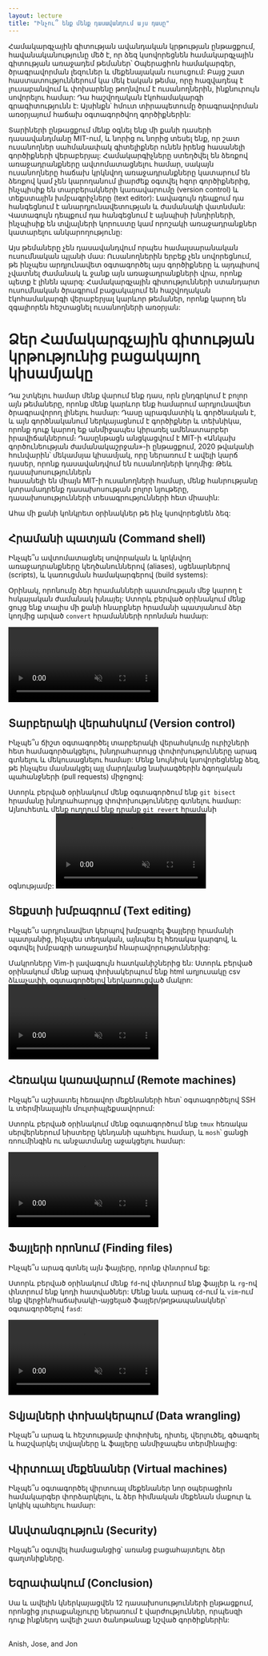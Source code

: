 ```yaml
---
layout: lecture
title: "Ինչու՞ ենք մենք դասավանդում այս դասը"
---
```


Համակարգչային գիտության ավանդական կրթության ընթացքում, հավանականությունը մեծ է, 
որ ձեզ կսովորեցնեն համակարգչային գիտության առաջադեմ թեմաներ՝ 
Օպերացիոն համակարգեր, ծրագրավորման լեզուներ և մեքենայական ուսուցում: Բայց շատ 
հաստատություններում կա մեկ էական թեմա, որը հազվադեպ է լուսաբանվում և փոխարենը 
թողնվում է ուսանողներին, ինքնուրույն սովորելու համար: Դա հաշվողական էկոհամակարգի 
գրագիտությունն է: Այսինքն՝ հմուտ տիրապետումը ծրագրավորման առօրյայում հաճախ օգտագործվող 
գործիքներին:

Տարիների ընթացքում մենք օգնել ենք մի քանի դասերի դասավանդմանը MIT-ում, և նորից 
ու նորից տեսել ենք, որ շատ ուսանողներ սահմանափակ գիտելիքներ ունեն իրենց հասանելի 
գործիքների վերաբերյալ: Համակարգիչները ստեղծվել են ձեռքով առաջադրանքները 
ավտոմատացնելու համար, սակայն ուսանողները հաճախ կրկնվող առաջադրանքները կատարում 
են ձեռքով կամ չեն կարողանում լիարժեք օգտվել հզոր գործիքներից, ինչպիսիք են 
տարբերակների կառավարումը (version control) և տեքստային խմբագրիչները (text editor): 
Լավագույն դեպքում դա հանգեցնում է անարդյունավետության և ժամանակի վատնման: 
Վատագույն դեպքում դա հանգեցնում է այնպիսի խնդիրների, ինչպիսիք են տվյալների 
կորուստը կամ որոշակի առաջադրանքներ կատարելու անկարողությունը:

Այս թեմաները չեն դասավանդվում որպես համալսարանական ուսումնական պլանի մաս: 
Ուսանողներին երբեք չեն սովորեցնում, թե ինչպես արդյունավետ օգտագործել այս 
գործիքները և այդպիսով չվատնել ժամանակ և ջանք այն առաջադրանքների վրա, որոնք պետք 
է լինեն պարզ: Համակարգչային գիտությունների ստանդարտ ուսումնական ծրագրում 
բացակայում են հաշվողական էկոհամակարգի վերաբերյալ կարևոր թեմաներ, որոնք կարող 
են զգալիորեն հեշտացնել ուսանողների առօրյան:

# Ձեր Համակարգչային գիտության կրթությունից բացակայող կիսամյակը

Դա շտկելու համար մենք վարում ենք դաս, որն ընդգրկում է բոլոր այն թեմաները, 
որոնք մենք կարևոր ենք համարում արդյունավետ ծրագրավորող լինելու համար: 
Դասը պրագմատիկ և գործնական է, և այն գործնականում ներկայացնում է 
գործիքներ և տեխնիկա, որոնք դուք կարող եք անմիջապես կիրառել ամենատարբեր 
իրավիճակներում։ Դասընթացն անցկացվում է MIT-ի «Անկախ գործունեության ժամանակաշրջան»-ի 
ընթացքում, 2020 թվականի հունվարին՝ մեկամսյա կիսամյակ, որը ներառում է ավելի կարճ 
դասեր, որոնք դասավանդվում են ուսանողների կողմից: Թեև դասախոսություններն  
հասանելի են միայն MIT-ի ուսանողների համար, մենք հանրությանը կտրամադրենք 
դասախոսության բոլոր նյութերը, դասախոսությունների տեսագրությունների հետ միասին:

Ահա մի քանի կոնկրետ օրինակներ թե ինչ կսովորեցնեն ձեզ:

## Հրամանի պատյան (Command shell)

Ինչպե՞ս ավտոմատացնել սովորական և կրկնվող առաջադրանքները կեղծանուններով (aliases), 
սցենարներով (scripts), և կառուցման համակարգերով (build systems):

Օրինակ, որոնումը ձեր հրամանների պատմության մեջ կարող է հսկայական ժամանակ խնայել:
Ստորև բերված օրինակում մենք ցույց ենք տալիս մի քանի հնարքներ հրամանի պատյանում 
ձեր կողմից արված `convert` հրամանների որոնման համար:

<video autoplay="autoplay" loop="loop" controls muted playsinline  oncontextmenu="return false;"  preload="auto"  class="demo">
  <source src="/static/media/demos/history.mp4" type="video/mp4">
</video>

## Տարբերակի վերահսկում (Version control)

Ինչպե՞ս ճիշտ օգտագործել տարբերակի վերահսկումը ուրիշների հետ համագործակցելու, 
խնդրահարույց փոփոխությունները արագ գտնելու և մեկուսացնելու համար:
Մենք նույնիսկ կսովորեցնենք ձեզ, թե ինչպես մասնակցել այլ մարդկանց 
նախագծերին ձգողական պահանջների (pull requests) միջոցով:

Ստորև բերված օրինակում մենք օգտագործում ենք `git bisect` հրամանը խնդրահարույց 
փոփոխությունները գտնելու համար: Այնուհետև մենք ուղղում ենք դրանք `git revert` հրամանի օգնությամբ:
<video autoplay="autoplay" loop="loop" controls muted playsinline  oncontextmenu="return false;"  preload="auto"  class="demo">
  <source src="/static/media/demos/git.mp4" type="video/mp4">
</video>

## Տեքստի խմբագրում (Text editing)

Ինչպե՞ս արդյունավետ կերպով խմբագրել ֆայլերը հրամանի պատյանից, ինչպես տեղական, այնպես էլ
հեռակա կարգով, և օգտվել խմբագրի առաջադեմ հնարավորություններից:

Մակրոները Vim-ի լավագույն հատկանիշներից են: Ստորև բերված օրինակում մենք արագ 
փոխակերպում ենք html աղյուսակը csv ձևաչափի, օգտագործելով ներկառուցված մակրո:
<video autoplay="autoplay" loop="loop" controls muted playsinline  oncontextmenu="return false;"  preload="auto"  class="demo">
  <source src="/static/media/demos/vim.mp4" type="video/mp4">
</video>

## Հեռակա կառավարում (Remote machines)

Ինչպե՞ս աշխատել հեռավոր մեքենաների հետ՝ օգտագործելով SSH և տերմինալային մուլտիպլեքսավորում:

Ստորև բերված օրինակում մենք օգտագործում ենք `tmux` հեռակա սերվերներում նիստերը 
կենդանի պահելու համար, և `mosh`՝ ցանցի ռոումինգին ու անջատմանը աջակցելու համար:

<video autoplay="autoplay" loop="loop" controls muted playsinline  oncontextmenu="return false;"  preload="auto"  class="demo">
  <source src="/static/media/demos/ssh.mp4" type="video/mp4">
</video>

## Ֆայլերի որոնում (Finding files)

Ինչպե՞ս արագ գտնել այն ֆայլերը, որոնք փնտրում եք:

Ստորև բերված օրինակում մենք `fd`-ով փնտրում ենք ֆայլեր և `rg`-ով փնտրում ենք կոդի հատվածներ: 
Մենք նաև արագ `cd`-ում և `vim`-ում ենք վերջին/հաճախակի-այցելած ֆայլեր/թղթապանակներ՝ օգտագործելով `fasd`:

<video autoplay="autoplay" loop="loop" controls muted playsinline  oncontextmenu="return false;"  preload="auto"  class="demo">
  <source src="/static/media/demos/find.mp4" type="video/mp4">
</video>

## Տվյալների փոխակերպում (Data wrangling)

Ինչպե՞ս արագ և հեշտությամբ փոփոխել, դիտել, վերլուծել, գծագրել և հաշվարկել
տվյալները և ֆայլերը անմիջապես տերմինալից:

## Վիրտուալ մեքենաներ (Virtual machines)

Ինչպե՞ս օգտագործել վիրտուալ մեքենաներ նոր օպերացիոն համակարգեր փորձարկելու, 
և ձեր հիմնական մեքենան մաքուր և կոկիկ պահելու համար:

## Անվտանգություն (Security)

Ինչպե՞ս օգտվել համացանցից՝ առանց բացահայտելու ձեր գաղտնիքները.

## Եզրափակում (Conclusion)

Սա և ավելին կներկայացվեն 12 դասախոսությունների ընթացքում, որոնցից յուրաքանչյուրը 
ներառում է վարժություններ, որպեսզի դուք ինքներդ ավելի շատ ծանոթանաք նշված գործիքներին: 

<br>
Anish, Jose, and Jon
